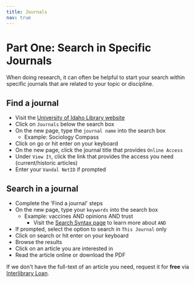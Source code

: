 ```yaml
---
title: Journals
nav: true
---
```

# Part One: Search in Specific Journals

When doing research, it can often be helpful to start your search within specific journals that are related to your topic or discipline.

## Find a journal
* Visit the <a href="https://www.lib.uidaho.edu/" target="_blank">University of Idaho Library website</a>
* Click on `Journals` below the search box
* On the new page, type the `journal name` into the search box
  * Example: Sociology Compass
* Click on go or hit enter on your keyboard
* On the new page, click the journal title that provides `Online Access`
* Under `View It`, click the link that provides the access you need (current/historic articles)
* Enter your `Vandal NetID` if prompted 

## Search in a journal
* Complete the 'Find a journal' steps
* On the new page, type your `keywords` into the search box
  * Example: vaccines AND opinions AND trust
    * Visit the <a href="https://jylisadoney.github.io/soc/1-syntax.html#search-syntax" target="_blank">Search Syntax page</a> to learn more about `AND`
* If prompted, select the option to search in `This Journal` only
* Click on search or hit enter on your keyboard
* Browse the results 
* Click on an article you are interested in
* Read the article online or download the PDF  

If we don't have the full-text of an article you need, request it for **free** via <a href ="https://www.lib.uidaho.edu/services/ill/" target="_blank">Interlibrary Loan</a>.
